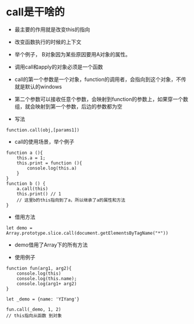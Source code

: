 # call是干啥的

*  最主要的作用就是改变this的指向
* 改变函数执行的时候的上下文

* 举个例子， B对象因为某些原因要用A对象的属性。
* 调用call和apply的对象必须是一个函数
*  call的第一个参数是一个对象，function的调用者，会指向到这个对象，不传就是默认的windows
* 第二个参数可以接收任意个参数，会映射到function的参数上，如果穿一个数组，就会映射到第一个参数，后边的参数都为空

* 写法
```
function.call(obj,[params1])
```
* call的使用场景，举个例子
```
function a (){
    this.a = 1;
    this.print = function (){
        console.log(this.a)
    }
}
function b () {
    a.call(this)
    this.print() // 1
    // 这里b的this指向到了a，所以继承了a的属性和方法
}
```

* 借用方法
```
let demo = Array.prototype.slice.call(document.getElementsByTagName("*"))
```
* demo借用了Array下的所有方法


* 使用例子
```
function fun(arg1, arg2){
    console.log(this)
    console.log(this.name);
    console.log(arg1+ arg2)
}

let _demo = {name: 'YIYang'}

fun.call(_demo, 1, 2)
// this指向从函数 到对象
```

